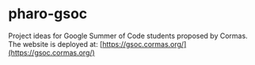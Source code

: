 # pharo-gsoc

Project ideas for Google Summer of Code students proposed by Cormas. The website is deployed at: [https://gsoc.cormas.org/](https://gsoc.cormas.org/)
